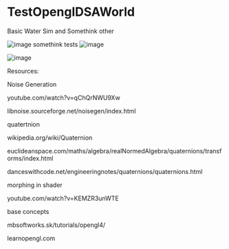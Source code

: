 # TestOpenglDSAWorld
Basic Water Sim and Somethink other



![image](https://github.com/user-attachments/assets/60bbb37e-7ec5-4e30-8edb-d74fefdae162)
somethink tests
![image](https://github.com/user-attachments/assets/24668207-2564-4c86-aa48-9a90c9506299)

![image](https://github.com/user-attachments/assets/01e7779c-7816-4762-94ce-281128a57e7c)


Resources:

Noise Generation

youtube.com/watch?v=qChQrNWU9Xw

libnoise.sourceforge.net/noisegen/index.html

quatertnion

wikipedia.org/wiki/Quaternion

euclideanspace.com/maths/algebra/realNormedAlgebra/quaternions/transforms/index.html

danceswithcode.net/engineeringnotes/quaternions/quaternions.html

morphing in shader

youtube.com/watch?v=KEMZR3unWTE

base concepts

mbsoftworks.sk/tutorials/opengl4/

learnopengl.com
